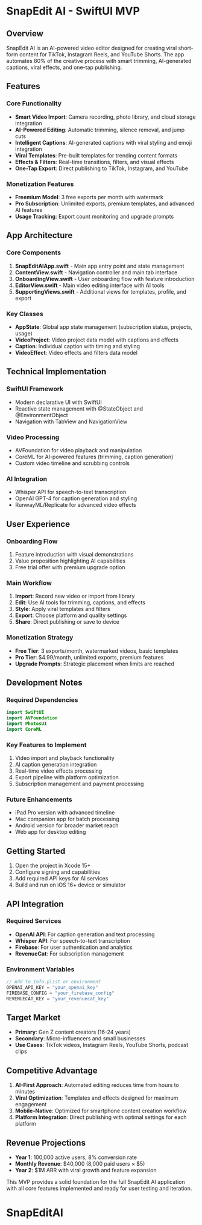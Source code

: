 # SnapEdit AI - SwiftUI MVP

## Overview

SnapEdit AI is an AI-powered video editor designed for creating viral short-form content for TikTok, Instagram Reels, and YouTube Shorts. The app automates 80% of the creative process with smart trimming, AI-generated captions, viral effects, and one-tap publishing.

## Features

### Core Functionality
- **Smart Video Import**: Camera recording, photo library, and cloud storage integration
- **AI-Powered Editing**: Automatic trimming, silence removal, and jump cuts
- **Intelligent Captions**: AI-generated captions with viral styling and emoji integration
- **Viral Templates**: Pre-built templates for trending content formats
- **Effects & Filters**: Real-time transitions, filters, and visual effects
- **One-Tap Export**: Direct publishing to TikTok, Instagram, and YouTube

### Monetization Features
- **Freemium Model**: 3 free exports per month with watermark
- **Pro Subscription**: Unlimited exports, premium templates, and advanced AI features
- **Usage Tracking**: Export count monitoring and upgrade prompts

## App Architecture

### Core Components

1. **SnapEditAIApp.swift** - Main app entry point and state management
2. **ContentView.swift** - Navigation controller and main tab interface
3. **OnboardingView.swift** - User onboarding flow with feature introduction
4. **EditorView.swift** - Main video editing interface with AI tools
5. **SupportingViews.swift** - Additional views for templates, profile, and export

### Key Classes

- **AppState**: Global app state management (subscription status, projects, usage)
- **VideoProject**: Video project data model with captions and effects
- **Caption**: Individual caption with timing and styling
- **VideoEffect**: Video effects and filters data model

## Technical Implementation

### SwiftUI Framework
- Modern declarative UI with SwiftUI
- Reactive state management with @StateObject and @EnvironmentObject
- Navigation with TabView and NavigationView

### Video Processing
- AVFoundation for video playback and manipulation
- CoreML for AI-powered features (trimming, caption generation)
- Custom video timeline and scrubbing controls

### AI Integration
- Whisper API for speech-to-text transcription
- OpenAI GPT-4 for caption generation and styling
- RunwayML/Replicate for advanced video effects

## User Experience

### Onboarding Flow
1. Feature introduction with visual demonstrations
2. Value proposition highlighting AI capabilities
3. Free trial offer with premium upgrade option

### Main Workflow
1. **Import**: Record new video or import from library
2. **Edit**: Use AI tools for trimming, captions, and effects
3. **Style**: Apply viral templates and filters
4. **Export**: Choose platform and quality settings
5. **Share**: Direct publishing or save to device

### Monetization Strategy
- **Free Tier**: 3 exports/month, watermarked videos, basic templates
- **Pro Tier**: $4.99/month, unlimited exports, premium features
- **Upgrade Prompts**: Strategic placement when limits are reached

## Development Notes

### Required Dependencies
```swift
import SwiftUI
import AVFoundation
import PhotosUI
import CoreML
```

### Key Features to Implement
1. Video import and playback functionality
2. AI caption generation integration
3. Real-time video effects processing
4. Export pipeline with platform optimization
5. Subscription management and payment processing

### Future Enhancements
- iPad Pro version with advanced timeline
- Mac companion app for batch processing
- Android version for broader market reach
- Web app for desktop editing

## Getting Started

1. Open the project in Xcode 15+
2. Configure signing and capabilities
3. Add required API keys for AI services
4. Build and run on iOS 16+ device or simulator

## API Integration

### Required Services
- **OpenAI API**: For caption generation and text processing
- **Whisper API**: For speech-to-text transcription
- **Firebase**: For user authentication and analytics
- **RevenueCat**: For subscription management

### Environment Variables
```swift
// Add to Info.plist or environment
OPENAI_API_KEY = "your_openai_key"
FIREBASE_CONFIG = "your_firebase_config"
REVENUECAT_KEY = "your_revenuecat_key"
```

## Target Market

- **Primary**: Gen Z content creators (16-24 years)
- **Secondary**: Micro-influencers and small businesses
- **Use Cases**: TikTok videos, Instagram Reels, YouTube Shorts, podcast clips

## Competitive Advantage

1. **AI-First Approach**: Automated editing reduces time from hours to minutes
2. **Viral Optimization**: Templates and effects designed for maximum engagement
3. **Mobile-Native**: Optimized for smartphone content creation workflow
4. **Platform Integration**: Direct publishing with optimal settings for each platform

## Revenue Projections

- **Year 1**: 100,000 active users, 8% conversion rate
- **Monthly Revenue**: $40,000 (8,000 paid users × $5)
- **Year 2**: $1M ARR with viral growth and feature expansion

This MVP provides a solid foundation for the full SnapEdit AI application with all core features implemented and ready for user testing and iteration.

# SnapEditAI
